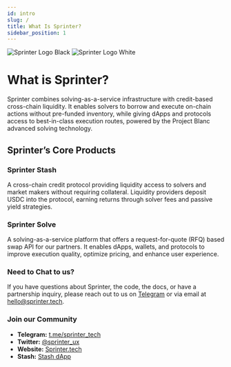 ```yaml
---
id: intro
slug: /
title: What Is Sprinter?
sidebar_position: 1
---
```


<div class="logo-container">
  <img src="/img/sprinter-header.png" class="logo-light-mode" alt="Sprinter Logo Black" />
  <img src="/img/sprinter-header.png" class="logo-dark-mode" alt="Sprinter Logo White" />
</div>

# What is Sprinter?

Sprinter combines solving-as-a-service infrastructure with credit-based cross-chain liquidity. It enables solvers to borrow and execute on-chain actions without pre-funded inventory, while giving dApps and protocols access to best-in-class execution routes, powered by the Project Blanc advanced solving technology.

## Sprinter’s Core Products

### Sprinter Stash

A cross-chain credit protocol providing liquidity access to solvers and market makers without requiring collateral. Liquidity providers deposit USDC into the protocol, earning returns through solver fees and passive yield strategies.

### Sprinter Solve

A solving-as-a-service platform that offers a request-for-quote (RFQ) based swap API for our partners. It enables dApps, wallets, and protocols to improve execution quality, optimize pricing, and enhance user experience.

### Need to Chat to us?

If you have questions about Sprinter, the code, the docs, or have a partnership inquiry, please reach out to us on [Telegram](https://t.me/sprinter_tech/1) or via email at [hello@sprinter.tech](mailto:hello@sprinter.tech).

### Join our Community

- **Telegram:** [t.me/sprinter_tech](https://t.me/sprinter_tech)
- **Twitter:** [@sprinter_ux](https://twitter.com/sprinter_ux)
- **Website:** [Sprinter.tech](https://sprinter.tech)
- **Stash:** [Stash dApp](https://app.sprinter.tech)
